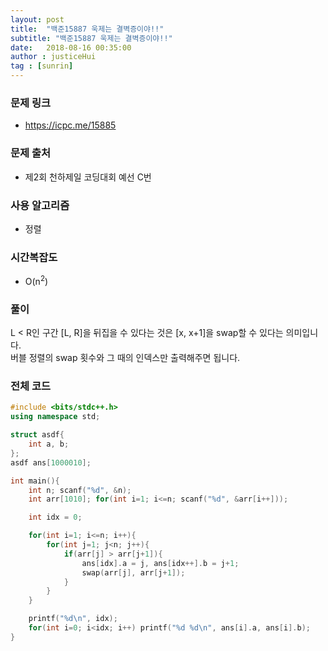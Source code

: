 ```yaml
---
layout: post
title:  "백준15887 욱제는 결벽증이야!!"
subtitle: "백준15887 욱제는 결벽증이야!!"
date:   2018-08-16 00:35:00
author : justiceHui
tag : [sunrin]
---
```


### 문제 링크
* https://icpc.me/15885

### 문제 출처
* 제2회 천하제일 코딩대회 예선 C번

### 사용 알고리즘
* 정렬

### 시간복잡도
* O(n<sup>2</sup>)

### 풀이
L < R인 구간 [L, R]을 뒤집을 수 있다는 것은 [x, x+1]을 swap할 수 있다는 의미입니다.<br>
버블 정렬의 swap 횟수와 그 때의 인덱스만 출력해주면 됩니다.

### 전체 코드
```cpp
#include <bits/stdc++.h>
using namespace std;

struct asdf{
	int a, b;
};
asdf ans[1000010];

int main(){
	int n; scanf("%d", &n);
	int arr[1010]; for(int i=1; i<=n; scanf("%d", &arr[i++]));

	int idx = 0;

	for(int i=1; i<=n; i++){
		for(int j=1; j<n; j++){
			if(arr[j] > arr[j+1]){
				ans[idx].a = j, ans[idx++].b = j+1;
				swap(arr[j], arr[j+1]);
			}
		}
	}

	printf("%d\n", idx);
	for(int i=0; i<idx; i++) printf("%d %d\n", ans[i].a, ans[i].b);
}
```
